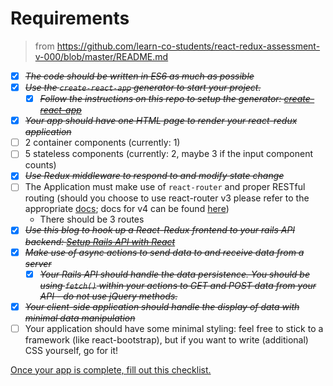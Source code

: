 # Requirements

> from https://github.com/learn-co-students/react-redux-assessment-v-000/blob/master/README.md
- [X] ~~*The code should be written in ES6 as much as possible*~~
- [X] ~~*Use the `create-react-app` generator to start your project.*~~
  - [X] ~~*Follow the instructions on this repo to setup the generator: [create-react-app](https://github.com/facebookincubator/create-react-app)*~~
- [X] ~~*Your app should have one HTML page to render your react-redux application*~~
- [ ] 2 container components (currently: 1)
- [ ] 5 stateless components (currently: 2, maybe 3 if the input component counts)
- [X] ~~*Use Redux middleware to respond to and modify state change*~~
- [ ] The Application must make use of `react-router` and proper RESTful routing (should you choose to use react-router v3 please refer to the appropriate [docs](https://github.com/ReactTraining/react-router/tree/v3/docs); docs for v4 can be found [here](https://reacttraining.com/react-router/web/guides/quick-start))
  - There should be 3 routes
- [X] ~~*Use this blog to hook up a React-Redux frontend to your rails API backend: [Setup Rails API with React](https://www.fullstackreact.com/articles/how-to-get-create-react-app-to-work-with-your-rails-api/)*~~
- [X] ~~*Make use of async actions to send data to and receive data from a server*~~
  - [X] ~~*Your Rails API should handle the data persistence. You should be using `fetch()` within your actions to GET and POST data from your API - do not use jQuery methods.*~~
- [X] ~~*Your client-side application should handle the display of data with minimal data manipulation*~~
- [ ] Your application should have some minimal styling: feel free to stick to a framework (like react-bootstrap), but if you want to write (additional) CSS yourself, go for it!  

[Once your app is complete, fill out this checklist.](https://goo.gl/forms/ULtKsxuzWomvXuTk2)